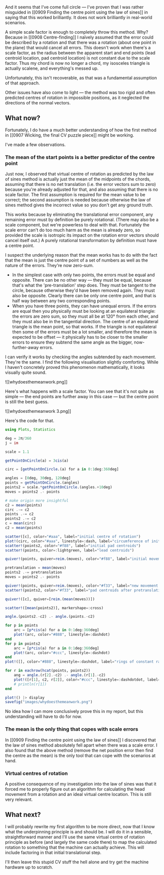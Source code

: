 And it seems that I've come full circle — I've proven that I was rather misguided in [[0909 Finding the centre point using the law of sines]] in saying that this worked brilliantly. It does not work brilliantly in real-world scenarios.

A simple scale factor is enough to completely throw this method. Why? Because in [[0908 Centre-finding]] I naïvely assumed that the error could be described by a rotation and that there was a rotation (about one point in the plane) that would cancel all errors. This doesn't work when there's a scale factor, as the radius between the apparent start and end points (lead centroid location, pad centroid location) is not constant due to the scale factor. Thus my chord is now no longer a chord, my isosceles triangle is actually scalene, and everything's messed up.

Unfortunately, this isn't recoverable, as that was a fundamental assumption of that approach.

Other issues have also come to light — the method was too rigid and often predicted centres of rotation in impossible positions, as it neglected the directions of the normal vectors.

## What now?

Fortunately, I do have a much better understanding of how the first method in [[0907 Wicking, the final CV puzzle piece]] might be working.

I've made a few observations.

### The mean of the start points is a better predictor of the centre point

Just now, I observed that virtual centre of rotation as predicted by the law of sines method is actually just the mean of the midpoints of the chords, assuming that there is no net translation (i.e. the error vectors sum to zero) because you're already adjusted for that, and also assuming that there is no scale factor. The first assumption is required for the mean value to be correct; the second assumption is needed because otherwise the law of sines method gives the incorrect value so you don't get any ground truth.

This works because by eliminating the translational error component, any remaining error must by definition be purely rotational. (There may also be a scale component, but we're powerless to deal with that. Fortunately the scale error can't do too much harm as the mean is already zero, so provided the scale is isotropic its impact on the rotation error vectors should cancel itself out.) A purely rotational transformation by definition must have a centre point.

I suspect the underlying reason that the mean works has to do with the fact that the mean is just the centre point of a set of numbers as well as the nature of the errors. They're now zero-sum.

- In the simplest case with only two points, the errors must be equal and opposite. There can be no other way — they must be equal, because that's what the 'pre-translation' step does. They must be tangent to the circle, because otherwise they'd have been removed again. They must also be opposite. Clearly there can be only one centre point, and that is half way between any two corresponding points.
- When you have three points, they can have unequal errors. If the errors are equal then you physically must be looking at an equilateral triangle: the errors are zero sum, so they must all be at 120° from each other, and they must also be in the tangential direction. The centre of an equilateral triangle is the mean point, so that works. If the triangle is not equilateral then some of the errors must be a lot smaller, and therefore the mean is expected to be offset — it physically has to be closer to the smaller errors to ensure they subtend the same angle as the bigger, now-further-away errors.

I can verify it works by checking the angles subtended by each movement. They're the same. I find the following visualisation slightly comforting. While I haven't concretely proved this phenomenon mathematically, it looks visually quite sound.

![[whydoesthemeanwork.png]]

Here's what happens with a scale factor. You can see that it's not quite as simple — the end points are further away in this case — but the centre point is still the best guess.

![[whydoesthemeanwork 3.png]]

Here's the code for that.

```julia
using Plots, Statistics

deg = 2π/360
j = im

scale = 1.1

getPointOnCircle(a) = 3cis(a)

circ = [getPointOnCircle.(a) for a in 0:1deg:360deg]

angles = [0deg, 30deg, 120deg]
points = getPointOnCircle.(angles)
points2 = scale.*getPointOnCircle.(angles.+10deg)
moves = points2 .- points

# make origin more insightful
c2 = mean(points)
circ .-= c2
points .-= c2
points2 .-= c2
c = mean(circ)
c2 = mean(points)

scatter([c], color="#aaa", label="initial centre of rotation")
plot!(circ, color="#aaa", linestyle=:dash, label="circumference of initial rotation")
scatter!(points2, color="#f88", label="initial pad centroids")
scatter!(points, color=:lightgreen, label="lead centroids")

quiver!(points, quiver=reim.(moves), color="#f88", label="initial movement plan")

pretranslation = mean(moves)
points2 .-= pretranslation
moves = points2 .- points

quiver!(points, quiver=reim.(moves), color="#f33", label="new movement plan")
scatter!(points2, color="#f33", label="pad centroids after pretranslation")

quiver!([c], quiver=[reim.(mean(moves))])

scatter!([mean(points2)], markershape=:cross)

angle.(points2.-c2) .- angle.(points.-c2)

for p in points
	arc = [p*cis(a) for a in 0:1deg:360deg]
	plot!(arc, color="#888", linestyle=:dashdot)
end
for p in points2
	arc = [p*cis(a) for a in 0:1deg:360deg]
	plot!(arc, color="#ccc", linestyle=:dashdot)
end
plot!([], color="#888", linestyle=:dashdot, label="rings of constant radius around new centre of rotation")

for r in eachrow(hcat(points, points2))
	ang = angle.(r[2].-c2) .- angle.(r[1].-c2)
	plot!([r[1], c2, r[2]], color="#ccc", linestyle=:dashdotdot, label="sector subtending $(ang/1deg)°")
	# println(r[1])
end

plot!() |> display
savefig("images/whydoesthemeanwork.png")
```

No idea how I can more conclusively prove this in my report, but this understanding will have to do for now.

### The mean is the only thing that copes with scale errors

In [[0909 Finding the centre point using the law of sines]] I discovered that the law of sines method absolutely fell apart when there was a scale error. I also found that the above method (remove the net position error then find the centre as the mean) is the only tool that can cope with the scenarios at hand.

### Virtual centres of rotation

A positive consequence of my investigation into the law of sines was that it forced me to properly figure out an algorithm for calculating the head movement from a rotation and an ideal virtual centre location. This is still very relevant.

## What next?

I will probably rewrite my first algorithm to be more direct, now that I know what the underpinning principle is and should be. I will do it in a sensible, straightforward manner and I'll use the same virtual centre of rotation principle as before (and largely the same code there) to map the calculated rotation to something that the machine can actually achieve. This will include factoring in that initial translational step.

I'll then leave this stupid CV stuff the hell alone and try get the machine hardware up to scratch.